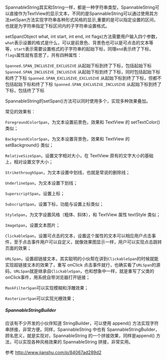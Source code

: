 SpannableString其实和String一样，都是一种字符串类型，SpannableString可以直接作为TextView的显示文本，不同的是SpannableString可以通过使用其方法setSpan方法实现字符串各种形式风格的显示,重要的是可以指定设置的区间，也就是为字符串指定下标区间内的子字符串设置格式。

setSpan(Object what, int start, int end, int  flags)方法需要用户输入四个参数，`what`表示设置的格式是什么，可以是前景色、背景色也可以是可点击的文本等等，`start`表示需要设置格式的子字符串的起始下标，同理`end`表示终了下标，`flags`属性就有意思了，共有四种属性：

`Spanned.SPAN_INCLUSIVE_EXCLUSIVE`  从起始下标到终了下标，包括起始下标
`Spanned.SPAN_INCLUSIVE_INCLUSIVE`  从起始下标到终了下标，同时包括起始下标和终了下标
`Spanned.SPAN_EXCLUSIVE_EXCLUSIVE`  从起始下标到终了下标，但都不包括起始下标和终了下标
`Spanned.SPAN_EXCLUSIVE_INCLUSIVE`  从起始下标到终了下标，包括终了下标

SpannableString的setSpan()方法可以同时使用多个，实现多种效果叠加。

常见的效果有：

`ForegroundColorSpan`，为文本设置前景色，效果和 TextView 的 setTextColor() 类似；

`BackgroundColorSpan`，为文本设置背景色，效果和 TextView 的 setBackground() 类似；

`RelativeSizeSpan`，设置文字相对大小，在 TextView 原有的文字大小的基础上，相对设置文字大小；

`StrikethroughSpan`，为文本设置中划线，也就是常说的删除线；

`UnderlineSpan`，为文本设置下划线；

`SuperscriptSpan`，设置上标；

`SubscriptSpan`，设置下标，功能与设置上标类似；

`StyleSpan`，为文字设置风格（粗体、斜体），和 TextView 属性 textStyle 类似；

`ImageSpan`，设置文本图片；

`ClickableSpan`，设置可点击的文本，设置这个属性的文本可以相应用户点击事件，至于点击事件用户可以自定义，就像效果图显示一样，用户可以实现点击跳转页面的效果；

`URLSpan`，设置超链接文本，其实聪明的小伙帮在讲到`ClickableSpan`的时候就能实现超链接文本的效果了，重写 onClick 点击事件就行，也确实看了`URLSpan`的源码，`URLSpan`就是继承自`ClickableSpan`，也和想象中一样，就是重写了父类的onClick事件，用系统自带浏览器打开链接；

`MaskFilterSpan`可以实现模糊和浮雕效果；

`RasterizerSpan`可以实现光栅效果；

##### SpannableStringBuilder

应该有不少开发的小伙伴知道 StringBuilder，可以使用 append() 方法实现字符串拼接，非常方便。同样，SpannableString 中也有 SpannableStringBuilder，顾名思义，就是实现对，SpannableString 的一个拼接效果，同样是append() 方法，可以实现各种风格效果的 SpannableString 拼接，非常实用。

参考 http://www.jianshu.com/p/84067ad289d2

